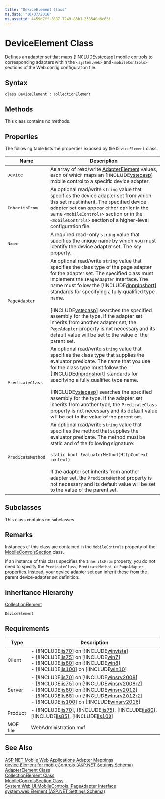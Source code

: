 ```yaml
---
title: "DeviceElement Class"
ms.date: "10/07/2016"
ms.assetid: 4459d7ff-8387-7249-83b1-238540a6c636
---
```

# DeviceElement Class
Defines an adapter set that maps [!INCLUDE[vstecasp](../wmi-provider/includes/vstecasp-md.md)] mobile controls to corresponding adapters within the `<system.web>` and `<mobileControls>` sections of the Web.config configuration file.  
  
## Syntax  
  
```vbs  
class DeviceElement : CollectionElement  
```  
  
## Methods  
 This class contains no methods.  
  
## Properties  
 The following table lists the properties exposed by the `DeviceElement` class.  
  
|Name|Description|  
|----------|-----------------|  
|`Device`|An array of read/write [AdapterElement](../wmi-provider/adapterelement-class.md) values, each of which maps an [!INCLUDE[vstecasp](../wmi-provider/includes/vstecasp-md.md)] mobile control to a specific device adapter.|  
|`InheritsFrom`|An optional read/write `string` value that specifies the device adapter set from which this set must inherit. The specified device adapter set can appear either earlier in the same `<mobileControls>` section or in the `<mobileControls>` section of a higher-level configuration file.|  
|`Name`|A required read-only `string` value that specifies the unique name by which you must identify the device adapter set. The key property.|  
|`PageAdapter`|An optional read/write `string` value that specifies the class type of the page adapter for the adapter set. The specified class must implement the `IPageAdapter` interface. The name must follow the [!INCLUDE[dnprdnshort](../wmi-provider/includes/dnprdnshort-md.md)] standards for specifying a fully qualified type name.<br /><br /> [!INCLUDE[vstecasp](../wmi-provider/includes/vstecasp-md.md)] searches the specified assembly for the type. If the adapter set inherits from another adapter set, the `PageAdapter` property is not necessary and its default value will be set to the value of the parent set.|  
|`PredicateClass`|An optional read/write `string` value that specifies the class type that supplies the evaluator predicate. The name that you use for the class type must follow the [!INCLUDE[dnprdnshort](../wmi-provider/includes/dnprdnshort-md.md)] standards for specifying a fully qualified type name.<br /><br /> [!INCLUDE[vstecasp](../wmi-provider/includes/vstecasp-md.md)] searches the specified assembly for the type. If the adapter set inherits from another type, the `PredicateClass` property is not necessary and its default value will be set to the value of the parent set.|  
|`PredicateMethod`|An optional read/write `string` value that specifies the method that supplies the evaluator predicate. The method must be static and of the following signature:<br /><br /> `static bool EvaluatorMethod(HttpContext context)`<br /><br /> If the adapter set inherits from another adapter set, the `PredicateMethod` property is not necessary and its default value will be set to the value of the parent set.|  
  
## Subclasses  
 This class contains no subclasses.  
  
## Remarks  
 Instances of this class are contained in the `MobileControls` property of the [MobileControlsSection](../wmi-provider/mobilecontrolssection-class.md) class.  
  
 If an instance of this class specifies the `InheritsFrom` property, you do not need to specify the `PredicateClass`, `PredicateMethod`, or `PageAdapter` properties. Instead, your device adapter set can inherit these from the parent device-adapter set definition.  
  
## Inheritance Hierarchy  
 [CollectionElement](../wmi-provider/collectionelement-class.md)  
  
 `DeviceElement`  
  
## Requirements  
  
|Type|Description|  
|----------|-----------------|  
|Client|-   [!INCLUDE[iis70](../wmi-provider/includes/iis70-md.md)] on [!INCLUDE[winvista](../wmi-provider/includes/winvista-md.md)]<br />-   [!INCLUDE[iis75](../wmi-provider/includes/iis75-md.md)] on [!INCLUDE[win7](../wmi-provider/includes/win7-md.md)]<br />-   [!INCLUDE[iis80](../wmi-provider/includes/iis80-md.md)] on [!INCLUDE[win8](../wmi-provider/includes/win8-md.md)]<br />-   [!INCLUDE[iis100](../wmi-provider/includes/iis100-md.md)] on [!INCLUDE[win10](../wmi-provider/includes/win10-md.md)]|  
|Server|-   [!INCLUDE[iis70](../wmi-provider/includes/iis70-md.md)] on [!INCLUDE[winsrv2008](../wmi-provider/includes/winsrv2008-md.md)]<br />-   [!INCLUDE[iis75](../wmi-provider/includes/iis75-md.md)] on [!INCLUDE[winsrv2008r2](../wmi-provider/includes/winsrv2008r2-md.md)]<br />-   [!INCLUDE[iis80](../wmi-provider/includes/iis80-md.md)] on [!INCLUDE[winsrv2012](../wmi-provider/includes/winsrv2012-md.md)]<br />-   [!INCLUDE[iis85](../wmi-provider/includes/iis85-md.md)] on [!INCLUDE[winsrv2012r2](../wmi-provider/includes/winsrv2012r2-md.md)]<br />-   [!INCLUDE[iis100](../wmi-provider/includes/iis100-md.md)] on [!INCLUDE[winsrv2016](../wmi-provider/includes/winsrv2016-md.md)]|  
|Product|-   [!INCLUDE[iis70](../wmi-provider/includes/iis70-md.md)], [!INCLUDE[iis75](../wmi-provider/includes/iis75-md.md)], [!INCLUDE[iis80](../wmi-provider/includes/iis80-md.md)], [!INCLUDE[iis85](../wmi-provider/includes/iis85-md.md)], [!INCLUDE[iis100](../wmi-provider/includes/iis100-md.md)]|  
|MOF file|WebAdministration.mof|  
  
## See Also  
 [ASP.NET Mobile Web Applications Adapter Mappings](https://go.microsoft.com/fwlink/?LinkId=67183)   
 [device Element for mobileControls (ASP.NET Settings Schema)](https://go.microsoft.com/fwlink/?LinkId=67187)   
 [AdapterElement Class](../wmi-provider/adapterelement-class.md)   
 [CollectionElement Class](../wmi-provider/collectionelement-class.md)   
 [MobileControlsSection Class](../wmi-provider/mobilecontrolssection-class.md)   
 [System.Web.UI.MobileControls.IPageAdapter Interface](https://go.microsoft.com/fwlink/?LinkId=67189)   
 [system.web Element (ASP.NET Settings Schema)](https://go.microsoft.com/fwlink/?LinkId=65823)